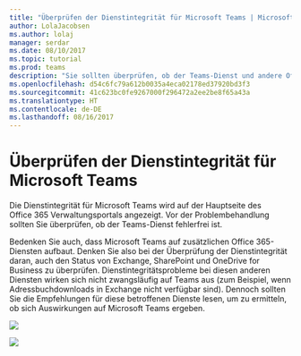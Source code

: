 ```yaml
---
title: "Überprüfen der Dienstintegrität für Microsoft Teams | Microsoft-Support"
author: LolaJacobsen
ms.author: lolaj
manager: serdar
ms.date: 08/10/2017
ms.topic: tutorial
ms.prod: teams
description: "Sie sollten überprüfen, ob der Teams-Dienst und andere Office 365-Komponenten wie Exchange, SharePoint und OneDrive for Business fehlerfrei sind."
ms.openlocfilehash: d54c6fc79a612b0035a4eca02178ed37920bd3f3
ms.sourcegitcommit: 41c623bc0fe9267000f296472a2ee2be8f65a43a
ms.translationtype: HT
ms.contentlocale: de-DE
ms.lasthandoff: 08/16/2017
---
```

<a name="verify-service-health-for-microsoft-teams"></a>Überprüfen der Dienstintegrität für Microsoft Teams
===========================================

Die Dienstintegrität für Microsoft Teams wird auf der Hauptseite des Office 365 Verwaltungsportals angezeigt. Vor der Problembehandlung sollten Sie überprüfen, ob der Teams-Dienst fehlerfrei ist.

Bedenken Sie auch, dass Microsoft Teams auf zusätzlichen Office 365-Diensten aufbaut. Denken Sie also bei der Überprüfung der Dienstintegrität daran, auch den Status von Exchange, SharePoint und OneDrive for Business zu überprüfen. Dienstintegritätsprobleme bei diesen anderen Diensten wirken sich nicht zwangsläufig auf Teams aus (zum Beispiel, wenn Adressbuchdownloads in Exchange nicht verfügbar sind). Dennoch sollten Sie die Empfehlungen für diese betroffenen Dienste lesen, um zu ermitteln, ob sich Auswirkungen auf Microsoft Teams ergeben.

![](media/Verify_service_health_for_Microsoft_Teams_image1.png)

![](media/Verify_service_health_for_Microsoft_Teams_image2.png)
